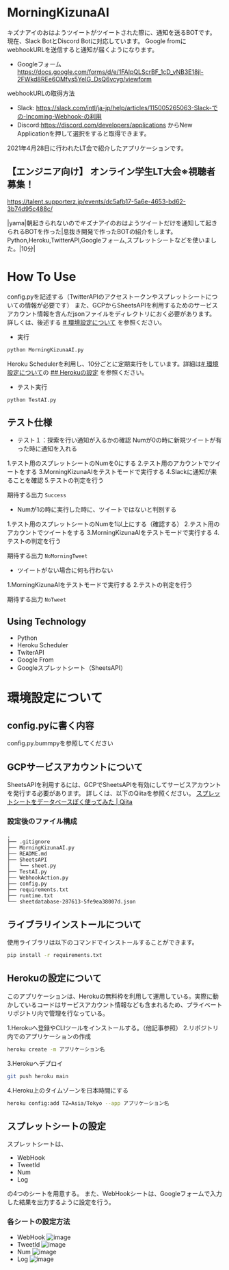 # MorningKizunaAI

キズナアイのおはようツイートがツイートされた際に、通知を送るBOTです。
現在、Slack BotとDiscord Botに対応しています。
Google fromにwebhookURLを送信すると通知が届くようになります。

- Googleフォーム
https://docs.google.com/forms/d/e/1FAIpQLScrBF_1cD_vNB3E18jl-2FWkd8REe6OMfvs5YeIG_DsQ6vcyg/viewform

webhookURLの取得方法

- Slack: https://slack.com/intl/ja-jp/help/articles/115005265063-Slack-での-Incoming-Webhook-の利用
- Discord:https://discord.com/developers/applications からNew Applicationを押して選択をすると取得できます。

2021年4月28日に行われたLT会で紹介したアプリケーションです。

## 【エンジニア向け】 オンライン学生LT大会※視聴者募集！
https://talent.supporterz.jp/events/dc5afb17-5a6e-4653-bd62-3b74d95c488c/

|yama|朝起きられないのでキズナアイのおはようツイートだけを通知して起きられるBOTを作った|息抜き開発で作ったBOTの紹介をします。Python,Heroku,TwitterAPI,Googleフォーム,スプレットシートなどを使いました。|10分|

# How To Use
config.pyを記述する（TwitterAPIのアクセストークンやスプレットシートについての情報が必要です）
また、GCPからSheetsAPIを利用するためのサービスアカウント情報を含んだjsonファイルをディレクトリにおく必要があります。
詳しくは、後述する [# 環境設定について](https://github.com/kurikinton105/MorningKizunaAI#%E7%92%B0%E5%A2%83%E8%A8%AD%E5%AE%9A%E3%81%AB%E3%81%A4%E3%81%84%E3%81%A6) を参照ください。

* 実行

```bash
python MorningKizunaAI.py
```

Heroku Schedulerを利用し、10分ごとに定期実行をしています。詳細は[# 環境設定について](https://github.com/kurikinton105/MorningKizunaAI#%E7%92%B0%E5%A2%83%E8%A8%AD%E5%AE%9A%E3%81%AB%E3%81%A4%E3%81%84%E3%81%A6)の [## Herokuの設定](https://github.com/kurikinton105/MorningKizunaAI#heroku%E3%81%AE%E8%A8%AD%E5%AE%9A%E3%81%AB%E3%81%A4%E3%81%84%E3%81%A6) を参照ください。

* テスト実行

```
python TestAI.py
```

## テスト仕様

* テスト１：探索を行い通知が入るかの確認
Numが0の時に新規ツイートが有った時に通知を入れる

1.テスト用のスプレットシートのNumを0にする
2.テスト用のアカウントでツイートをする
3.MorningKizunaAIをテストモードで実行する
4.Slackに通知が来ることを確認
5.テストの判定を行う

期待する出力
`Success`


* Numが1の時に実行した時に、ツイートではないと判別する

1.テスト用のスプレットシートのNumを1以上にする（確認する）
2.テスト用のアカウントでツイートをする
3.MorningKizunaAIをテストモードで実行する
4.テストの判定を行う

期待する出力
`NoMorningTweet`

* ツイートがない場合に何も行わない

1.MorningKizunaAIをテストモードで実行する
2.テストの判定を行う

期待する出力
`NoTweet`

## Using Technology

- Python
- Heroku Scheduler
- TwiterAPI
- Google From
- Googleスプレットシート（SheetsAPI）



# 環境設定について

## config.pyに書く内容
config.py.bummpyを参照してください

## GCPサービスアカウントについて

SheetsAPIを利用するには、GCPでSheetsAPIを有効にしてサービスアカウントを発行する必要があります。
詳しくは、以下のQiitaを参照ください。
[スプレットシートをデータベースぽく使ってみた | Qiita](https://qiita.com/y_a_m_a/items/b4eeb6079e14ee58d737)

### 設定後のファイル構成

```
.
├── .gitignore
├── MorningKizunaAI.py
├── README.md
├── SheetsAPI
│   └── sheet.py 
├── TestAI.py
├── WebhookAction.py
├── config.py
├── requirements.txt
├── runtime.txt
└── sheetdatabase-287613-5fe9ea38007d.json
```


## ライブラリインストールについて

使用ライブラリは以下のコマンドでインストールすることができます。

```bash
pip install -r requirements.txt
```

## Herokuの設定について

このアプリケーションは、Herokuの無料枠を利用して運用している。実際に動かしているコードはサービスアカウント情報なども含まれるため、プライベートリポジトリ内で管理を行なっている。

1.Herokuへ登録やCLIツールをインストールする。（他記事参照）
2.リポジトリ内でのアプリケーションの作成

```bash
heroku create -m アプリケーション名
```

3.Herokuへデプロイ

```bash
git push heroku main
```

4.Heroku上のタイムゾーンを日本時間にする

```bash
heroku config:add TZ=Asia/Tokyo --app アプリケーション名
```

## スプレットシートの設定

スプレットシートは、

- WebHook
- TweetId
- Num
- Log

の4つのシートを用意する。
また、WebHookシートは、Googleフォームで入力した結果を出力するように設定を行う。

### 各シートの設定方法
- WebHook
![image](https://user-images.githubusercontent.com/51431248/115115516-d37a8200-9fcf-11eb-9ee6-0bfee2641ddc.png)
- TweetId
![image](https://user-images.githubusercontent.com/51431248/115115522-e55c2500-9fcf-11eb-994c-c024c6ea2770.png)
- Num
![image](https://user-images.githubusercontent.com/51431248/115115530-eee58d00-9fcf-11eb-8bbf-6df7c4e8238b.png)
- Log
![image](https://user-images.githubusercontent.com/51431248/115115537-f9a02200-9fcf-11eb-844c-4d3430b813b4.png)


